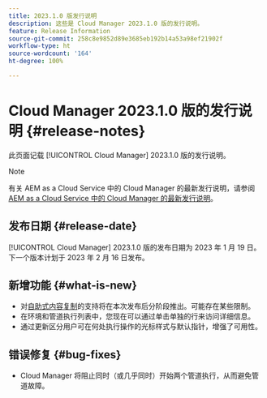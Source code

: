 ```yaml
---
title: 2023.1.0 版发行说明
description: 这些是 Cloud Manager 2023.1.0 版的发行说明。
feature: Release Information
source-git-commit: 258c8e9852d89e3685eb192b14a53a98ef21902f
workflow-type: ht
source-wordcount: '164'
ht-degree: 100%

---
```



# Cloud Manager 2023.1.0 版的发行说明 {#release-notes}

此页面记载 [!UICONTROL Cloud Manager] 2023.1.0 版的发行说明。

>[!NOTE]
>
>有关 AEM as a Cloud Service 中的 Cloud Manager 的最新发行说明，请参阅 [AEM as a Cloud Service 中的 Cloud Manager 的最新发行说明](https://experienceleague.adobe.com/docs/experience-manager-cloud-service/content/implementing/using-cloud-manager/release-notes-cloud-manager/release-notes-cm-current.html)。

## 发布日期 {#release-date}

[!UICONTROL Cloud Manager] 2023.1.0 版的发布日期为 2023 年 1 月 19 日。下一个版本计划于 2023 年 2 月 16 日发布。

## 新增功能 {#what-is-new}

* 对[自助式内容复制](/help/using/content-copy.md)的支持将在本次发布后分阶段推出。可能存在某些限制。
* 在环境和管道执行列表中，您现在可以通过单击单独的行来访问详细信息。
* 通过更新区分用户可在何处执行操作的光标样式与默认指针，增强了可用性。

## 错误修复 {#bug-fixes}

* Cloud Manager 将阻止同时（或几乎同时）开始两个管道执行，从而避免管道故障。
